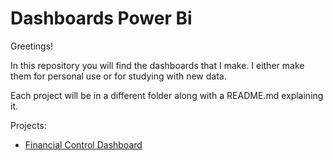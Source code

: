# Dashboards Power Bi
Greetings!

In this repository you will find the dashboards that I make. I either make them for personal use or for studying with new data.

Each project will be in a different folder along with a README.md explaining it.

Projects:
- [Financial Control Dashboard](https://github.com/guilhermehge/Dashboards-Power-Bi/tree/main/Financial%20Control%20Dashboard)

